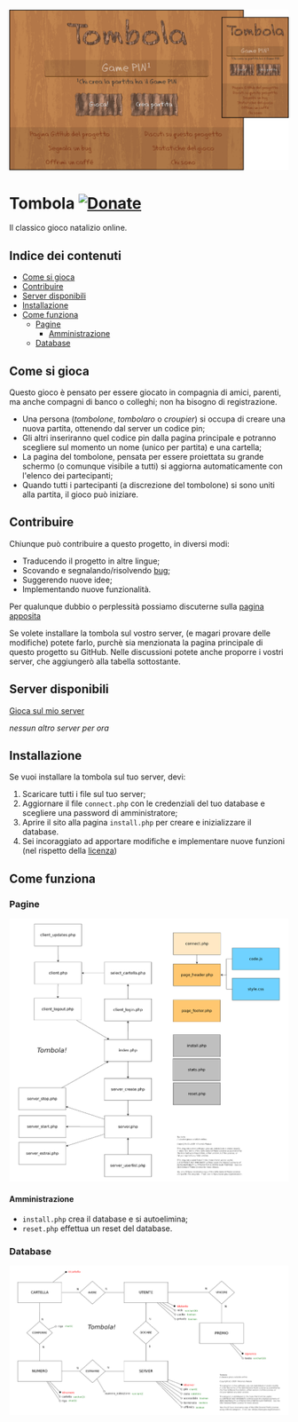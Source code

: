 ![Homepage](screenshots/homepage.png)

# Tombola [![Donate](https://img.shields.io/badge/donate-paypal-blue.svg)](https://www.paypal.com/paypalme/VincenzoPadula)
Il classico gioco natalizio online.


## Indice dei contenuti
  - [Come si gioca](#come-si-gioca)
  - [Contribuire](#contribuire)
  - [Server disponibili](#server-disponibili)
  - [Installazione](#installazione)
  - [Come funziona](#come-funziona)
    - [Pagine](#pagine)
      - [Amministrazione](#amministrazione)
    - [Database](#database)

## Come si gioca
Questo gioco è pensato per essere giocato in compagnia di amici, parenti, ma anche compagni di banco o colleghi; non ha bisogno di registrazione.
* Una persona (_tombolone_, _tombolaro_ o _croupier_) si occupa di creare una nuova partita, ottenendo dal server un codice pin;
* Gli altri inseriranno quel codice pin dalla pagina principale e potranno scegliere sul momento un nome (unico per partita) e una cartella;
* La pagina del tombolone, pensata per essere proiettata su grande schermo (o comunque visibile a tutti) si aggiorna automaticamente con l'elenco dei partecipanti;
* Quando tutti i partecipanti (a discrezione del tombolone) si sono uniti alla partita, il gioco può iniziare.

## Contribuire
Chiunque può contribuire a questo progetto, in diversi modi:
* Traducendo il progetto in altre lingue;
* Scovando e segnalando/risolvendo [bug](https://github.com/padvincenzo/tombola/issues);
* Suggerendo nuove idee;
* Implementando nuove funzionalità.

Per qualunque dubbio o perplessità possiamo discuterne sulla [pagina apposita](https://github.com/padvincenzo/tombola/discussions)

Se volete installare la tombola sul vostro server, (e magari provare delle modifiche) potete farlo, purchè sia menzionata la pagina principale di questo progetto su GitHub. Nelle discussioni potete anche proporre i vostri server, che aggiungerò alla tabella sottostante.

## Server disponibili
[Gioca sul mio server](https://vincenzopadula.altervista.org/tombola/)

_nessun altro server per ora_

## Installazione
Se vuoi installare la tombola sul tuo server, devi:
1.  Scaricare tutti i file sul tuo server;
2.  Aggiornare il file ``connect.php`` con le credenziali del tuo database e scegliere una password di amministratore;
3.  Aprire il sito alla pagina ``install.php`` per creare e inizializzare il database.
4.  Sei incoraggiato ad apportare modifiche e implementare nuove funzioni (nel rispetto della [licenza](https://github.com/padvincenzo/tombola/blob/main/LICENSE))

## Come funziona

### Pagine
![Pagine del sito](screenshots/pagine.png)

#### Amministrazione
* ``install.php`` crea il database e si autoelimina;
* ``reset.php`` effettua un reset del database.

### Database
![Modello E/R](mysql/modello_er.png)

